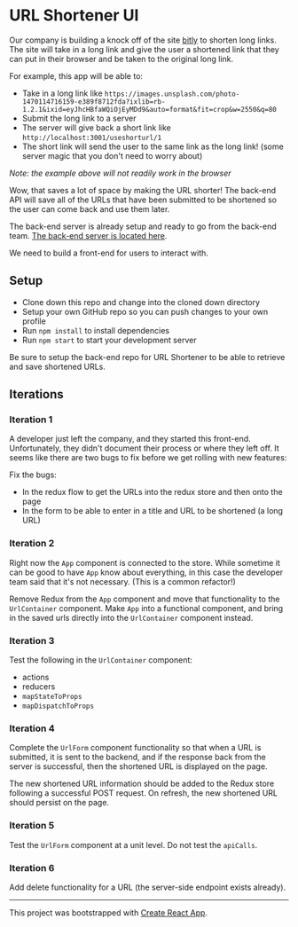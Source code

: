 # URL Shortener UI

Our company is building a knock off of the site [bitly](https://bitly.com/) to shorten long links. The site will take in a long link and give the user a shortened link that they can put in their browser and be taken to the original long link.

For example, this app will be able to:
* Take in a long link like `https://images.unsplash.com/photo-1470114716159-e389f8712fda?ixlib=rb-1.2.1&ixid=eyJhcHBfaWQiOjEyMDd9&auto=format&fit=crop&w=2550&q=80`
* Submit the long link to a server
* The server will give back a short link like `http://localhost:3001/useshorturl/1`
* The short link will send the user to the same link as the long link! (some server magic that you don't need to worry about)

*Note: the example above will not readily work in the browser*

Wow, that saves a lot of space by making the URL shorter! The back-end API will save all of the URLs that have been submitted to be shortened so the user can come back and use them later.

The back-end server is already setup and ready to go from the back-end team. [The back-end server is located here](https://github.com/turingschool-examples/url-shortener-api).

We need to build a front-end for users to interact with.

## Setup

* Clone down this repo and change into the cloned down directory
* Setup your own GitHub repo so you can push changes to your own profile
* Run `npm install` to install dependencies
* Run `npm start` to start your development server

Be sure to setup the back-end repo for URL Shortener to be able to retrieve and save shortened URLs.

## Iterations

### Iteration 1

A developer just left the company, and they started this front-end. Unfortunately, they didn't document their process or where they left off. It seems like there are two bugs to fix before we get rolling with new features:

Fix the bugs:
* In the redux flow to get the URLs into the redux store and then onto the page
* In the form to be able to enter in a title and URL to be shortened (a long URL)

### Iteration 2

Right now the `App` component is connected to the store. While sometime it can be good to have `App` know about everything, in this case the developer team said that it's not necessary. (This is a common refactor!)

Remove Redux from the `App` component and move that functionality to the `UrlContainer` component. Make `App` into a functional component, and bring in the saved urls directly into the `UrlContainer` component instead.

### Iteration 3

Test the following in the `UrlContainer` component:
- actions 
- reducers
- `mapStateToProps`
- `mapDispatchToProps`

### Iteration 4

Complete the `UrlForm` component functionality so that when a URL is submitted, it is sent to the backend, and if the response back from the server is successful, then the shortened URL is displayed on the page.

The new shortened URL information should be added to the Redux store following a successful POST request. On refresh, the new shortened URL should persist on the page.

### Iteration 5

Test the `UrlForm` component at a unit level. Do not test the `apiCalls`.

### Iteration 6

Add delete functionality for a URL (the server-side endpoint exists already).

---

This project was bootstrapped with [Create React App](https://github.com/facebook/create-react-app).
